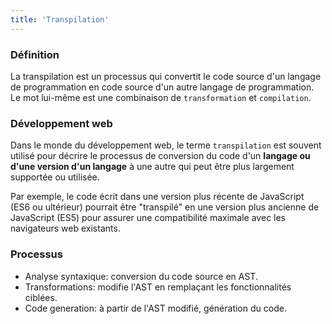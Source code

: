 ```yaml
---
title: 'Transpilation'
---
```


### Définition
La transpilation est un processus qui convertit le code source d'un langage de programmation en code source d'un autre langage de programmation. 
Le mot lui-même est une combinaison de `transformation` et `compilation`.

### Développement web
Dans le monde du développement web, le terme `transpilation` est souvent utilisé pour décrire le processus de conversion du code d'un **langage ou d'une version d'un langage** à une autre qui peut être plus largement supportée ou utilisée. 

Par exemple, le code écrit dans une version plus récente de JavaScript (ES6 ou ultérieur) pourrait être "transpilé" en une version plus ancienne de JavaScript (ES5) pour assurer une compatibilité maximale avec les navigateurs web existants.

### Processus
- Analyse syntaxique: conversion du code source en AST.
- Transformations: modifie l'AST en remplaçant les fonctionnalités ciblées.
- Code generation: à partir de l'AST modifié, génération du code.
